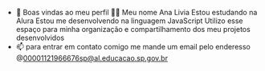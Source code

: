 - 👋 Boas vindas ao meu perfil 💙💙
Meu nome Ana Livia
Estou estudando na Alura
Estou me desenvolvendo na linguagem JavaScript
Utilizo esse espaço para minha organização e compartilhamento dos meu projetos desenvolvidos
- 📫 para entrar em contato comigo me mande um email pelo enderesso @00001121966676sp@al.educacao.sp.gov.br
  

<!---
Santosnall001/Santosnall001 is a ✨ special ✨ repository because its `README.md` (this file) appears on your GitHub profile.
You can click the Preview link to take a look at your changes.
--->
